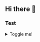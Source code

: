 ## Hi there 👋

### Test

<details>
  <summary>Toggle me!</summary>

  ...

   **bold**  _italic_
  <details>
    <summary>test test</summary>

    😲😲😲😲😲
  </details>
</details>

<!--
**alorenzova/alorenzova** is a ✨ _special_ ✨ repository because its `README.md` (this file) appears on your GitHub profile.

Here are some ideas to get you started:

- 🔭 I’m currently working on ...
- 🌱 I’m currently learning ...
- 👯 I’m looking to collaborate on ...
- 🤔 I’m looking for help with ...
- 💬 Ask me about ...
- 📫 How to reach me: ...
- 😄 Pronouns: ...
- ⚡ Fun fact: ...
-->
